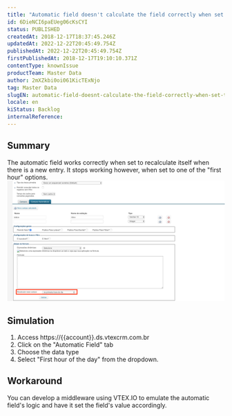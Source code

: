 ```yaml
---
title: "Automatic field doesn't calculate the field correctly when set to 'Calculate during the first hour of the day'"
id: 6DieNCI6paEUeg06cKsCYI
status: PUBLISHED
createdAt: 2018-12-17T18:37:45.246Z
updatedAt: 2022-12-22T20:45:49.754Z
publishedAt: 2022-12-22T20:45:49.754Z
firstPublishedAt: 2018-12-17T19:10:10.371Z
contentType: knownIssue
productTeam: Master Data
author: 2mXZkbi0oi061KicTExNjo
tag: Master Data
slugEN: automatic-field-doesnt-calculate-the-field-correctly-when-set-to-calculate-during-the-first-hour-of-the-day
locale: en
kiStatus: Backlog
internalReference: 
---
```


## Summary

The automatic field works correctly when set to recalculate itself when there is a new entry.  It stops working however, when set to one of the "first hour" options. ![inline1511102536](https://raw.githubusercontent.com/vtexdocs/help-center-content/refs/heads/main/docs/en/known-issues/Master%20Data/automatic-field-doesnt-calculate-the-field-correctly-when-set-to-calculate-during-the-first-hour-of-the-day_1.png)

## Simulation


1. Access https://{{account}}.ds.vtexcrm.com.br
2. Click on the "Automatic Field" tab
3. Choose the  data type
4. Select "First hour of the day" from the dropdown.

## Workaround

You can develop a middleware using VTEX.IO to emulate the automatic field's logic and have it set the field's value accordingly.

